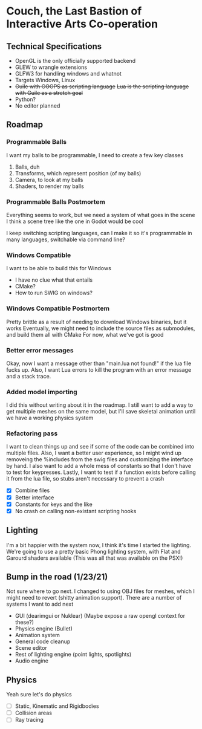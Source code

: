 # Couch, the Last Bastion of Interactive Arts Co-operation

## Technical Specifications
- OpenGL is the only officially supported backend
- GLEW to wrangle extensions
- GLFW3 for handling windows and whatnot
- Targets Windows, Linux
- ~~Guile with GOOPS as scripting language~~ ~~Lua is the scripting language with Guile as a stretch goal~~
- Python?
- No editor planned

## Roadmap
### Programmable Balls
I want my balls to be programmable, I need to create a few key classes
1. Balls, duh
2. Transforms, which represent position (of my balls)
3. Camera, to look at my balls
4. Shaders, to render my balls
### Programmable Balls Postmortem
Everything seems to work, but we need a system of what goes in the scene
I think a scene tree like the one in Godot would be cool

I keep switching scripting languages, can I make it so it's programmable in many languages, switchable via command line?

### Windows Compatible
I want to be able to build this for Windows
- I have no clue what that entails
- CMake?
- How to run SWIG on windows?

### Windows Compatible Postmortem
Pretty brittle as a result of needing to download Windows binaries, but it works
Eventually, we might need to include the source files as submodules, and build them all with CMake
For now, what we've got is good

### Better error messages
Okay, now I want a message other than "main.lua not found!" if the lua file fucks up.
Also, I want Lua errors to kill the program with an error message and a stack trace.

### Added model importing
I did this without writing about it in the roadmap. I still want to add a way to get multiple meshes on the same model, but 
I'll save skeletal animation until we have a working physics system

### Refactoring pass
I want to clean things up and see if some of the code can be combined into multiple files.
Also, I want a better user experience, so I might wind up removeing the %includes from the 
swig files and customizing the interface by hand. I also want to add a whole mess of constants
so that I don't have to test for keypresses. Lastly, I want to test if a function exists before
calling it from the lua file, so stubs aren't necessary to prevent a crash

- [X] Combine files
- [X] Better interface
- [X] Constants for keys and the like
- [X] No crash on calling non-existant scripting hooks

## Lighting
I'm a bit happier with the system now, I think it's time I started the lighting.
We're going to use a pretty basic Phong lighting system, with 
Flat and Garourd shaders available (This was all that was available on the PSX!)

## Bump in the road (1/23/21)
Not sure where to go next. I changed to using OBJ files for meshes, which I might need 
to revert (shitty animation support). There are a number of systems I want to add next
- GUI (dearimgui or Nuklear) (Maybe expose a raw opengl context for these?)
- Physics engine (Bullet)
- Animation system
- General code cleanup
- Scene editor
- Rest of lighting engine (point lights, spotlights)
- Audio engine

## Physics
Yeah sure let's do physics
- [ ] Static, Kinematic and Rigidbodies
- [ ] Collision areas
- [ ] Ray tracing
